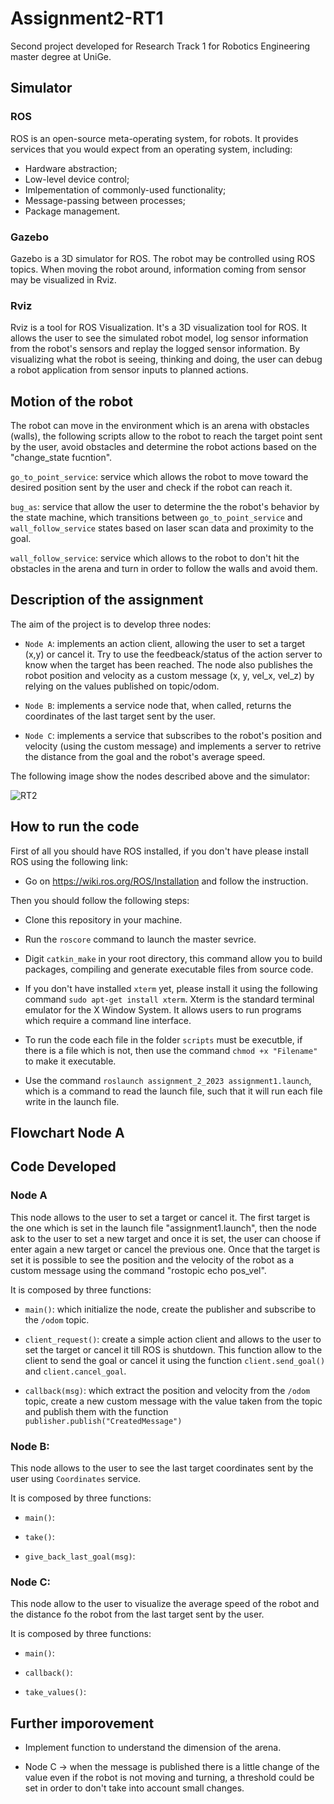 # Assignment2-RT1

Second project developed for Research Track 1 for Robotics Engineering master degree at UniGe.

## Simulator

### ROS

ROS is an open-source meta-operating system, for robots. It provides services that you would expect from an operating system, including:

* Hardware abstraction;
* Low-level device control;
* Imlpementation of commonly-used functionality;
* Message-passing between processes;
* Package management.

### Gazebo
Gazebo is a 3D simulator for ROS.
The robot may be controlled using ROS topics. When moving the robot around, information coming from sensor may be visualized in Rviz.

### Rviz
Rviz is a tool for ROS Visualization. It's a 3D visualization tool for ROS. It allows the user to see the simulated robot model, log sensor information from the robot's sensors and replay the logged sensor information. By visualizing what the robot is seeing, thinking and doing, the user can debug a robot application from sensor inputs to planned actions.

## Motion of the robot

The robot can move in the environment which is an arena with obstacles (walls), the following scripts allow to the robot to reach the target point sent by the user, avoid obstacles and determine the robot actions based on the "change_state fucntion".

`go_to_point_service`: service which allows the robot to move toward the desired position sent by the user and check if the robot can reach it.

`bug_as`: service that allow the user to determine the the robot's behavior by the state machine, which transitions between `go_to_point_service` and `wall_follow_service` states based on laser scan data and proximity to the goal.

`wall_follow_service`: service which allows to the robot to don't hit the obstacles in the arena and turn in order to follow the walls and avoid them.


## Description of the assignment
The aim of the project is to develop three nodes:
* `Node A`: implements an action client, allowing the user to set a target (x,y) or cancel it. Try to use the feedbeack/status of the action server to know when the target has been reached. The node also publishes the robot position and velocity as a custom message (x, y, vel_x, vel_z) by relying on the values published on topic/odom.

* `Node B`: implements a service node that, when called, returns the coordinates of the last target sent by the user.

* `Node C`: implements a service that subscribes to the robot's position and velocity (using the custom message) and implements a server to retrive the distance from the goal and the robot's average speed.

The following image show the nodes described above and the simulator:

![RT2](https://github.com/FrancescoRac/Assignment2-RT1/assets/93876265/91a4da99-aaa3-44b1-8633-901545081ad8)

## How to run the code
First of all you should have ROS installed, if you don't have please install ROS using the following link:

* Go on https://wiki.ros.org/ROS/Installation and follow the instruction.

Then you should follow the following steps:

* Clone this repository in your machine.

* Run the `roscore` command to launch the master sevrice.

* Digit `catkin_make` in your root directory, this command allow you to build packages, compiling and generate executable files from source code.

* If you don't have installed `xterm` yet, please install it using the following command `sudo apt-get install xterm`. Xterm is the standard terminal emulator for the X Window System. It allows users to run programs which require a command line interface.

* To run the code each file in the folder `scripts` must be executble, if there is a file which is not, then use the command `chmod +x "Filename"` to make it executable.

* Use the command `roslaunch assignment_2_2023 assignment1.launch`, which is a command to read the launch file, such that it will run each file write in the launch file.

## Flowchart Node A


## Code Developed
### Node A
This node allows to the user to set a target or cancel it.
The first target is the one which is set in the launch file "assignment1.launch", then the node ask to the user to set a new target and once it is set, the user can choose if enter again a new target or cancel the previous one.
Once that the target is set it is possible to see the position and the velocity of the robot as a custom message using the command "rostopic echo pos_vel".

It is composed by three functions:

* `main()`: which initialize the node, create the publisher and subscribe to the `/odom` topic.

* `client_request()`: create a simple action client and allows to the user to set the target or cancel it till ROS is shutdown. This function allow to the client to send the goal or cancel it using the function `client.send_goal()` and `client.cancel_goal`.

* `callback(msg)`: which extract the position and velocity from the `/odom` topic, create a new custom message with the value taken from the topic and publish them with the function `publisher.publish("CreatedMessage")`

### Node B: 
This node allows to the user to see the last target coordinates sent by the user using `Coordinates` service. 

It is composed by three functions:

* `main()`: 

* `take()`:

* `give_back_last_goal(msg)`:

### Node C: 
This node allow to the user to visualize the average speed of the robot and the distance fo the robot from the last target sent by the user.

It is composed by three functions:

* `main()`:

* `callback()`:

* `take_values()`:

## Further imporovement

* Implement function to understand the dimension of the arena.

* Node C -> when the message is published there is a little change of the value even if the robot is not moving and turning, a threshold could be set in order to don't take into account small changes.



















